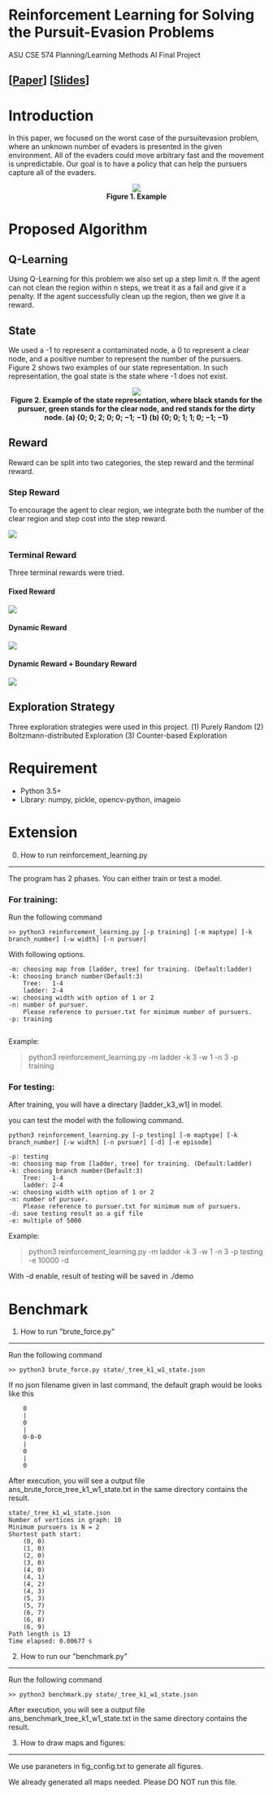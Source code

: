 # Reinforcement Learning for Solving the Pursuit-Evasion Problems
ASU CSE 574 Planning/Learning Methods AI Final Project 

[[Paper](https://raw.githubusercontent.com/appleternity/planning_final_project/3bf9a7745b3f97cbc36da8763ed7f38a7c3f352a/Planning_Final_Project.pdf)]
[[Slides](https://docs.google.com/presentation/d/1_0p_jFYE5NQ6rX_o51VKwKm59AnMBBm8661jEA7Ug3I/edit?usp=sharing)]
--------------------------
# Introduction

In this paper, we focused on the worst case of the pursuitevasion problem, where an unknown number of evaders is presented in the given environment. All of the evaders could move arbitrary fast and the movement is unpredictable. Our goal is to have a policy that can help the pursuers capture all of the evaders.

<p align="center">
	<img src="https://raw.githubusercontent.com/appleternity/planning_final_project/final_submission/demo/ladder_k2_w2_e30000/demo.gif">
	<br>
	<b>Figure 1. Example</b>
</p>

# Proposed Algorithm
## Q-Learning
Using Q-Learning for this problem we also set up a step limit n. If the agent can not clean the region within n steps, we treat it as a fail and give it a penalty. If the agent successfully clean up the region, then we give it a reward. 

## State
We used a -1 to represent a contaminated node, a 0 to represent a clear node, and a positive number to represent the number of the pursuers. Figure 2 shows two examples of our state representation. In such representation, the goal state is the state where -1 does not exist.

<p align="center">
	<img src="https://raw.githubusercontent.com/appleternity/planning_final_project/final_submission/demo/state_representation.png">
	<br>
	<b>Figure 2. Example of the state representation, where black stands for the pursuer, green stands for the clear node, and red stands for the dirty node. (a) {0; 0; 2; 0; 0; −1; −1} (b) {0; 0; 1; 1; 0; −1; −1} </b>
</p>

## Reward 
Reward can be split into two categories, the step reward and the terminal reward.

### Step Reward
To encourage the agent to clear region, we integrate both the number of the clear region and step cost into the step reward.

<img src="https://latex.codecogs.com/png.latex?%5Clarge%20Reward_%7Bstep%7D%20%3D%20Number%5C%20of%5C%20Clear%5C%20Region%5C%20-%20%5C%20Step%5C%20Cost">

### Terminal Reward
Three terminal rewards were tried. 

#### Fixed Reward
<img src="https://latex.codecogs.com/png.latex?%5Clarge%20R_%7Bf%7D%3D%20%5Cbegin%7Bcases%7D%20&plus;150%20%26%2C%20if%5C%20reaching%5C%20goal%20%5C%5C%20-150%20%26%2C%20otherwise%20%5Cend%7Bcases%7D">

#### Dynamic Reward
<img src="https://latex.codecogs.com/png.latex?%5Clarge%20R_%7Bd%7D%3D%20%5Cbegin%7Bcases%7D%2020%20%5Ccdot%20node_%7Bclear%7D%20%26%2C%20if%5C%20reaching%5C%20goal%20%5C%5C%20-1000%20&plus;%2010%20%5Ccdot%20node_%7Bclear%7D%20%26%2C%20otherwise%20%5Cend%7Bcases%7D">

#### Dynamic Reward + Boundary Reward
<img src="https://latex.codecogs.com/png.latex?%5Clarge%20R_%7Bb%7D%3D%20%5Cbegin%7Bcases%7D%2020%20%5Ccdot%20node_%7Bclear%7D%20%26%2C%20if%5C%20reaching%5C%20goal%20%5C%5C%20-1000%20&plus;%2010%20%5Ccdot%20node_%7Bclear%7D%20%5C%5C%20%5Cquad%5Cquad%5Cquad&plus;%20100%20%5Ccdot%20pursuer_%7Bboundary%7D%20%26%2C%20otherwise%20%5Cend%7Bcases%7D">

## Exploration Strategy
Three exploration strategies were used in this project.
(1) Purely Random
(2) Boltzmann-distributed Exploration
(3) Counter-based Exploration

# Requirement

* Python 3.5+
* Library: numpy, pickle, opencv-python, imageio

# Extension
0) How to run reinforcement_learning.py
---------------------------------------

The program has 2 phases. 
You can either train or test a model.

### For training:

Run the following command

```
>> python3 reinforcement_learning.py [-p training] [-m maptype] [-k branch_number] [-w width] [-n pursuer]
```

With following options.

```
-m: choosing map from [ladder, tree] for training. (Default:ladder)
-k: choosing branch number(Default:3)
	Tree:   1-4
	ladder: 2-4	
-w: choosing width with option of 1 or 2
-n: number of pursuer. 
	Please reference to pursuer.txt for minimum number of pursuers.
-p: training
	
```
Example:
>python3 reinforcement_learning.py -m ladder -k 3 -w 1 -n 3 -p training



### For testing:

After training, you will have a directary [ladder\_k3\_w1] in model.

you can test the model with the following command.


```
python3 reinforcement_learning.py [-p testing] [-m maptype] [-k branch_number] [-w width] [-n pursuer] [-d] [-e episode]
```

```
-p: testing
-m: choosing map from [ladder, tree] for training. (Default:ladder)
-k: choosing branch number(Default:3)
	Tree:   1-4
	ladder: 2-4	
-w: choosing width with option of 1 or 2
-n: number of pursuer. 
	Please reference to pursuer.txt for minimum num of pursuers.
-d: save testing result as a gif file
-e: multiple of 5000
```

Example:
>python3 reinforcement_learning.py -m ladder -k 3 -w 1 -n 3 -p testing -e 10000 -d


With -d enable, result of testing will be saved in ./demo


# Benchmark
1) How to run "brute_force.py"
------------------------------
Run the following command

```
>> python3 brute_force.py state/_tree_k1_w1_state.json
```
If no json filename given in last command, the default graph would be looks like this

```
    0
    |
    0
    |
    0-0-0
    |
    0
    |
    0
``` 

After execution, you will see a output file ans_brute_force_tree_k1_w1_state.txt in the same directory contains the result.

```
state/_tree_k1_w1_state.json
Number of vertices in graph: 10
Minimum pursuers is N = 2
Shortest path start: 
	(0, 0)
	(1, 0)
	(2, 0)
	(3, 0)
	(4, 0)
	(4, 1)
	(4, 2)
	(4, 3)
	(5, 3)
	(5, 7)
	(6, 7)
	(6, 8)
	(6, 9)
Path length is 13
Time elapsed: 0.00677 s

```

2) How to run our "benchmark.py"
--------------------------------
Run the following command

```
>> python3 benchmark.py state/_tree_k1_w1_state.json
```

After execution, you will see a output file ans_benchmark_tree_k1_w1_state.txt in the same directory contains the result.


3) How to draw maps and figures:
-----------------------------
We use paraneters in fig_config.txt to generate all figures.

We already generated all maps needed. Please DO NOT run this file.

